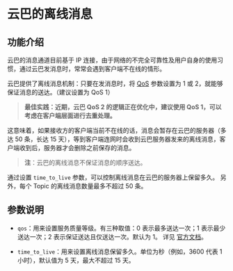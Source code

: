 # 云巴的离线消息

## 功能介绍

云巴的消息通道目前基于 IP 连接，由于网络的不完全可靠性及用户自身的使用习惯，通过云巴发消息时，常常会遇到客户端不在线的情形。

云巴提供了离线消息机制：只要在发消息时，将 [QoS](product_kb_qos.md) 参数设置为 1 或 2，就能够保证消息的送达。（建议设置为 QoS 1）

> **最佳实践：近期，云巴 QoS 2 的逻辑正在优化中，建议使用 QoS 1，可以考虑在客户端层面进行去重处理。**

这意味着，如果接收方的客户端当前不在线的话，消息会暂存在云巴的服务器（多达 50 条，长达 15 天），等到客户端连网时会收到云巴服务器发来的离线消息，客户端收到后，服务器才会删除之前保存的消息。

>**注**：云巴的离线消息不保证消息的顺序送达。

通过设置 `time_to_live` 参数，可以控制离线消息在云巴的服务器上保留多久。
另外，每个 Topic 的离线消息数量最多不超过 50 条。

## 参数说明

* `qos`：用来设置服务质量等级。有三种取值：0 表示最多送达一次；1 表示最少送达一次；2 表示保证送达且仅送达一次。默认为 1。
详见 [官方文档](http://docs.oasis-open.org/mqtt/mqtt/v3.1.1/os/mqtt-v3.1.1-os.html#_Toc398718099)。

* `time_to_live`：用来设置离线消息保留多久。单位为秒（例如，3600 代表 1 小时），默认值为 5 天，最大不超过 15 天。
